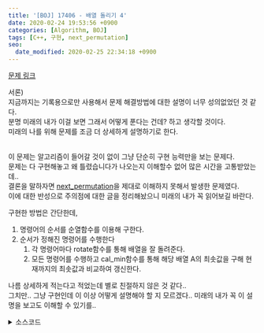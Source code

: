 ```yaml
---
title: '[BOJ] 17406 - 배열 돌리기 4'
date: 2020-02-24 19:53:56 +0900
categories: [Algorithm, BOJ]
tags: [C++, 구현, next_permutation]
seo:
  date_modified: 2020-02-25 22:34:18 +0900
---
```


[문제 링크](https://www.acmicpc.net/problem/17406)

서론)<br>
지금까지는 기록용으로만 사용해서 문제 해결방법에 대한 설명이 너무 성의없었던 것 같다.<br>
분명 미래의 내가 이걸 보면 그래서 어떻게 푼다는 건데? 하고 생각할 것이다.<br>
미래의 나를 위해 문제를 조금 더 상세하게 설명하기로 한다.<br><br>

이 문제는 알고리즘이 들어갈 것이 없이 그냥 단순히 구현 능력만을 보는 문제다.<br>
문제는 다 구현해놓고 왜 틀렸습니다가 나오는지 이해할수 없어 많은 시간을 고통받았는데..<br>
결론을 말하자면 [next_permutation](https://gjdms611.github.io/posts/next_permutation/)을 제대로 이해하지 못해서 발생한 문제였다.<br>
이에 대한 반성으로 주의점에 대한 글을 정리해놨으니 미래의 내가 꼭 읽어보길 바란다.<br>

구현한 방법은 간단한데,<br>
1. 명령어의 순서를 순열함수를 이용해 구한다.
2. 순서가 정해진 명령어를 수행한다
    1. 각 명령어마다 rotate함수를 통해 배열을 잘 돌려준다.
    2. 모든 명령어를 수행하고 cal_min함수를 통해 해당 배열 A의 최솟값을 구해 현재까지의 최솟값과 비교하여 갱신한다.

나름 상세하게 적는다고 적었는데 별로 친절하지 않은 것 같다..<br>
그치만.. 그냥 구현인데 이 이상 어떻게 설명해야 할 지 모르겠다.. 미래의 내가 꼭 이 설명을 보고도 이해할 수 있기를..

<details>
  <summary> 소스코드 </summary>
    <div markdown="1">

```c++
#include <iostream>
#include <limits.h>
#include <algorithm>
#include <functional>
#include <vector>
#include <string.h>
using namespace std;
typedef tuple<int, int, int> T;

int n, m, A[55][55], buf[55][55], ans = INT32_MAX;
int dr[4][2] = { {0, -1}, {1, 0}, {0, 1},{-1, 0} };
int dc[4][2] = { {1, 0}, {0, 1}, {-1, 0}, {0, -1} };
vector<T> v;

int cal_min(void) {
	int rtn = INT32_MAX;
	for (int i = 0; i < n; i++) {
		int sum = 0;
		for (int j = 0; j < m; j++)
			sum += buf[i][j];
		rtn = min(rtn, sum);
	}
	return rtn;
}

void rotate(int r, int c, int s) {
	int rotated[55][55] = { 0, };
	rotated[s][s] = buf[r][c];
	for (int i = 1; i <= s; i++)
		for (int k = 0; k < 4; k++)
			for (int j = -i; j < i; j++) {
				int x = j * dr[k][0] + i * dr[k][1], y = j * dc[k][0] + i * dc[k][1];
				rotated[x + s + dr[k][0]][y + s + dc[k][0]] = buf[x + r][y + c];
			}

	for (int i = 0; i < 2 * s + 1; i++)
		for (int j = 0; j < 2 * s + 1; j++)
			buf[r + i - s][c + j - s] = rotated[i][j];
}

void go(void) {
	memcpy(buf, A, sizeof(A));
	for (T q : v) {
		int r = get<0>(q), c = get<1>(q), s = get<2>(q);
		rotate(r, c, s);
	}
	ans = min(cal_min(), ans);
}

int main(void) {
	int k, r, c, s;
	scanf("%d %d %d", &n, &m, &k);
	for (int i = 0; i < n; i++) {
		for (int j = 0; j < m; j++) {
			scanf("%d", A[i] + j);
		}
	}
	for (int i = 0; i < k; i++) {
		scanf("%d %d %d", &r, &c, &s);
		v.push_back({ r - 1, c - 1, s });
	}

	sort(v.begin(), v.end());

	do {
		go();
	} while (next_permutation(v.begin(), v.end()));
	printf("%d", ans);
	return 0;
}
```

</div>
</details>